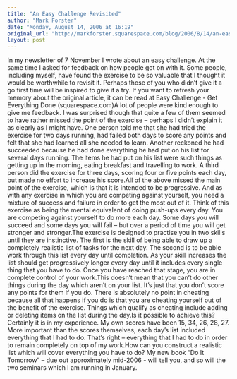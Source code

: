 ```yaml
---
title: "An Easy Challenge Revisited"
author: "Mark Forster"
date: "Monday, August 14, 2006 at 16:19"
original_url: "http://markforster.squarespace.com/blog/2006/8/14/an-easy-challenge-revisited.html"
layout: post
---
```


In my newsletter of 7 November I wrote about an easy challenge. At the same time I asked for feedback on how people got on with it. Some people, including myself, have found the exercise to be so valuable that I thought it would be worthwhile to revisit it. Perhaps those of you who didn’t give it a go first time will be inspired to give it a try. If you want to refresh your memory about the original article, it can be read at Easy Challenge - Get Everything Done (squarespace.com)A lot of people were kind enough to give me feedback. I was surprised though that quite a few of them seemed to have rather missed the point of the exercise – perhaps I didn’t explain it as clearly as I might have. One person told me that she had tried the exercise for two days running, had failed both days to score any points and felt that she had learned all she needed to learn. Another reckoned he had succeeded because he had done everything he had put on his list for several days running. The items he had put on his list were such things as getting up in the morning, eating breakfast and travelling to work. A third person did the exercise for three days, scoring four or five points each day, but made no effort to increase his score.All of the above missed the main point of the exercise, which is that it is intended to be progressive. And as with any exercise in which you are competing against yourself, you need a mixture of success and failure in order to get the most out of it. Think of this exercise as being the mental equivalent of doing push-ups every day. You are competing against yourself to do more each day. Some days you will succeed and some days you will fail – but over a period of time you will get stronger and stronger.The exercise is designed to practise you in two skills until they are instinctive. The first is the skill of being able to draw up a completely realistic list of tasks for the next day. The second is to be able work through this list every day until completion. As your skill increases the list should get progressively longer every day until it includes every single thing that you have to do. Once you have reached that stage, you are in complete control of your work.This doesn’t mean that you can’t do other things during the day which aren’t on your list. It’s just that you don’t score any points for them if you do. There is absolutely no point in cheating because all that happens if you do is that you are cheating yourself out of the benefit of the exercise. Things which qualify as cheating include adding or deleting items on the list during the day.Is it possible to achieve this? Certainly it is in my experience. My own scores have been 15, 34, 26, 28, 27. More important than the scores themselves, each day’s list included everything that I had to do. That’s right – everything that I had to do in order to remain completely on top of my work.How can you construct a realistic list which will cover everything you have to do? My new book “Do It Tomorrow” – due out approximately mid-2006 - will tell you, and so will the two seminars which I am running in January.
